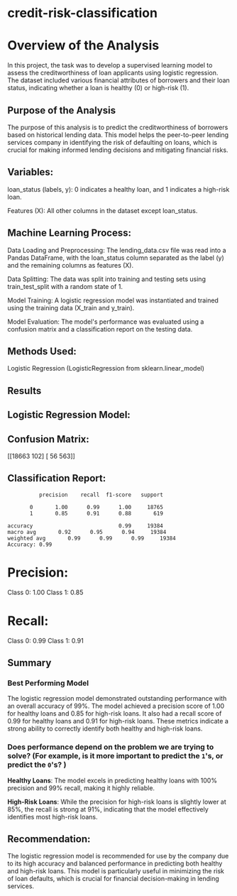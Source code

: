 # credit-risk-classification

# Overview of the Analysis
In this project, the task was to develop a supervised learning model to assess the creditworthiness of loan applicants using logistic regression. The dataset included various financial attributes of borrowers and their loan status, indicating whether a loan is healthy (0) or high-risk (1).

## Purpose of the Analysis
The purpose of this analysis is to predict the creditworthiness of borrowers based on historical lending data. This model helps the peer-to-peer lending services company in identifying the risk of defaulting on loans, which is crucial for making informed lending decisions and mitigating financial risks.


## Variables:
loan_status (labels, y): 0 indicates a healthy loan, and 1 indicates a high-risk loan.

Features (X): All other columns in the dataset except loan_status.

## Machine Learning Process:
Data Loading and Preprocessing: The lending_data.csv file was read into a Pandas DataFrame, with the loan_status column separated as the label (y) and the remaining columns as features (X).

Data Splitting: The data was split into training and testing sets using train_test_split with a random state of 1.

Model Training: A logistic regression model was instantiated and trained using the training data (X_train and y_train).

Model Evaluation: The model's performance was evaluated using a confusion matrix and a classification report on the testing data.

## Methods Used:
Logistic Regression (LogisticRegression from sklearn.linear_model)

## Results
## Logistic Regression Model:
## Confusion Matrix:

[[18663   102]
 [   56   563]]

## Classification Report:

              precision    recall  f1-score   support

           0       1.00      0.99      1.00     18765
           1       0.85      0.91      0.88       619

    accuracy                           0.99     19384
    macro avg       0.92      0.95      0.94     19384
    weighted avg       0.99      0.99      0.99     19384
    Accuracy: 0.99

# Precision:
Class 0: 1.00
Class 1: 0.85

# Recall:
Class 0: 0.99
Class 1: 0.91

## Summary

### Best Performing Model
The logistic regression model demonstrated outstanding performance with an overall accuracy of 99%. The model achieved a precision score of 1.00 for healthy loans and 0.85 for high-risk loans. It also had a recall score of 0.99 for healthy loans and 0.91 for high-risk loans. These metrics indicate a strong ability to correctly identify both healthy and high-risk loans.

### Does performance depend on the problem we are trying to solve? (For example, is it more important to predict the `1`'s, or predict the `0`'s? )

**Healthy Loans**: The model excels in predicting healthy loans with 100% precision and 99% recall, making it highly reliable. 

**High-Risk Loans**: While the precision for high-risk loans is slightly lower at 85%, the recall is strong at 91%, indicating that the model effectively identifies most high-risk loans.


## Recommendation:
The logistic regression model is recommended for use by the company due to its high accuracy and balanced performance in predicting both healthy and high-risk loans.
This model is particularly useful in minimizing the risk of loan defaults, which is crucial for financial decision-making in lending services.
